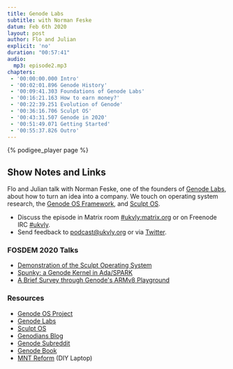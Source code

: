 ```yaml
---
title: Genode Labs
subtitle: with Norman Feske
datum: Feb 6th 2020
layout: post
author: Flo and Julian
explicit: 'no'
duration: "00:57:41"
audio:
  mp3: episode2.mp3
chapters:
 - '00:00:00.000 Intro'
 - '00:02:01.896 Genode History'
 - '00:09:41.303 Foundations of Genode Labs'
 - '00:16:21.163 How to earn money?'
 - '00:22:39.251 Evolution of Genode'
 - '00:36:16.706 Sculpt OS'
 - '00:43:31.507 Genode in 2020'
 - '00:51:49.071 Getting Started'
 - '00:55:37.826 Outro'
---
```


{% podigee_player page %}

## Show Notes and Links

Flo and Julian talk with Norman Feske, one of the founders of [Genode
Labs](https://www.genode-labs.com/), about how to turn an idea into a
company. We touch on operating system research, the [Genode OS
Framework](https://genode.org/), and [Sculpt
OS](https://genode.org/download/sculpt).

  * Discuss the episode in Matrix room [#ukvly:matrix.org](https://app.element.io/#/room/#ukvly:matrix.org) or on Freenode IRC [#ukvly](https://webchat.freenode.net/).
  * Send feedback to [podcast@ukvly.org](podcast@ukvly.org) or via [Twitter](https://twitter.com/ukvly).

### FOSDEM 2020 Talks

* [Demonstration of the Sculpt Operating System](https://fosdem.org/2020/schedule/event/uk_sculpt/)
* [Spunky: a Genode Kernel in Ada/SPARK](https://fosdem.org/2020/schedule/event/ada_spunky/)
* [A Brief Survey through Genode's ARMv8 Playground](https://fosdem.org/2020/schedule/event/uk_genode_armv8/)

### Resources

* [Genode OS Project](https://genode.org)
* [Genode Labs](https://genode-labs.com)
* [Sculpt OS](https://genode.org/download/sculpt)
* [Genodians Blog](https://genodians.org)
* [Genode Subreddit](https://www.reddit.com/r/genode/)
* [Genode Book](https://genode.org/documentation/genode-foundations/19.05/index.html)
* [MNT Reform](https://www.crowdsupply.com/mnt/reform) (DIY Laptop)

